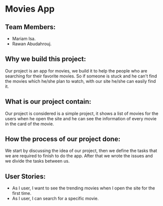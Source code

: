 # Movies App

## Team Members:

- Mariam Isa.
- Rawan Abudahrouj.

## Why we build this project:

Our project is an app for movies, we build it to help the people who are searching for their favorite movies. So if someone is stuck and he can't find the movies which he/she plan to watch, with our site he/she can easily find it.

## What is our project contain:

Our project is considered is a simple project, it shows a list of movies for the users when he open the site and he can see the information of every movie in the card of the movie.

## How the process of our project done:

We start by discussing the idea of our project, then we define the tasks that we are required to finish to do the app. After that we wrote the issues and we divide the tasks between us.

## User Stories:

- As I user, I want to see the trending movies when I open the site for the first time.
- As I user, I can search for a specific movie.
